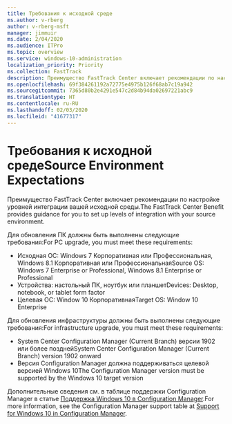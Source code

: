 ```yaml
---
title: Требования к исходной среде
ms.author: v-rberg
author: v-rberg-msft
manager: jimmuir
ms.date: 2/04/2020
ms.audience: ITPro
ms.topic: overview
ms.service: windows-10-administration
localization_priority: Priority
ms.collection: FastTrack
description: Преимущество FastTrack Center включает рекомендации по настройке уровней интеграции вашей исходной среды для развертывания Windows 10.
ms.openlocfilehash: 69f384261192a72775e4975b126f68ab7c19a942
ms.sourcegitcommit: 7365d80b2e4291e547c2d84b94da02697221abc9
ms.translationtype: HT
ms.contentlocale: ru-RU
ms.lasthandoff: 02/03/2020
ms.locfileid: "41677317"
---
```

# <a name="source-environment-expectations"></a><span data-ttu-id="a8c75-103">Требования к исходной среде</span><span class="sxs-lookup"><span data-stu-id="a8c75-103">Source Environment Expectations</span></span>

<span data-ttu-id="a8c75-104">Преимущество FastTrack Center включает рекомендации по настройке уровней интеграции вашей исходной среды.</span><span class="sxs-lookup"><span data-stu-id="a8c75-104">The FastTrack Center Benefit provides guidance for you to set up levels of integration with your source environment.</span></span>
  
<span data-ttu-id="a8c75-105">Для обновления ПК должны быть выполнены следующие требования:</span><span class="sxs-lookup"><span data-stu-id="a8c75-105">For PC upgrade, you must meet these requirements:</span></span>

- <span data-ttu-id="a8c75-106">Исходная ОС: Windows 7 Корпоративная или Профессиональная, Windows 8.1 Корпоративная или Профессиональная</span><span class="sxs-lookup"><span data-stu-id="a8c75-106">Source OS: Windows 7 Enterprise or Professional, Windows 8.1 Enterprise or Professional</span></span>
- <span data-ttu-id="a8c75-107">Устройства: настольный ПК, ноутбук или планшет</span><span class="sxs-lookup"><span data-stu-id="a8c75-107">Devices: Desktop, notebook, or tablet form factor</span></span>
- <span data-ttu-id="a8c75-108">Целевая ОС: Window 10 Корпоративная</span><span class="sxs-lookup"><span data-stu-id="a8c75-108">Target OS: Window 10 Enterprise</span></span>

<span data-ttu-id="a8c75-109">Для обновления инфраструктуры должны быть выполнены следующие требования:</span><span class="sxs-lookup"><span data-stu-id="a8c75-109">For infrastructure upgrade, you must meet these requirements:</span></span>   

- <span data-ttu-id="a8c75-110">System Center Configuration Manager (Current Branch) версии 1902 или более поздней</span><span class="sxs-lookup"><span data-stu-id="a8c75-110">System Center Configuration Manager (Current Branch) version 1902 onward</span></span> 
- <span data-ttu-id="a8c75-111">Версия Configuration Manager должна поддерживаться целевой версией Windows 10</span><span class="sxs-lookup"><span data-stu-id="a8c75-111">The Configuration Manager version must be supported by the Windows 10 target version</span></span>

<span data-ttu-id="a8c75-112">Дополнительные сведения см. в таблице поддержки Configuration Manager в статье [Поддержка Windows 10 в Configuration Manager](https://docs.microsoft.com/sccm/core/plan-design/configs/support-for-windows-10).</span><span class="sxs-lookup"><span data-stu-id="a8c75-112">For more information, see the Configuration Manager support table at [Support for Windows 10 in Configuration Manager](https://docs.microsoft.com/sccm/core/plan-design/configs/support-for-windows-10).</span></span>
  

 